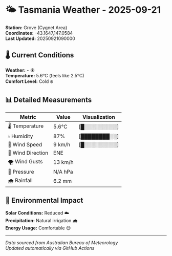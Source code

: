 # 🌤️ Tasmania Weather - 2025-09-21

**Station:** Grove (Cygnet Area)  
**Coordinates:** -43.1647,147.0584  
**Last Updated:** 20250921090000

## 🌡️ Current Conditions

**Weather:** - ☀️  
**Temperature:** 5.6°C (feels like 2.5°C)  
**Comfort Level:** Cold ❄️

## 📊 Detailed Measurements

| Metric | Value | Visualization |
|--------|-------|---------------|
| 🌡️ Temperature | 5.6°C | [█░░░░░░░░░] |
| 💧 Humidity | 87% | [████████░░] |
| 💨 Wind Speed | 9 km/h | [█░░░░░░░░░] |
| 🧭 Wind Direction | ENE | |
| 🌪️ Wind Gusts | 13 km/h | |
| 🔽 Pressure | N/A hPa | |
| 🌧️ Rainfall | 6.2 mm | |

## 🌱 Environmental Impact

**Solar Conditions:** Reduced ☁️  
**Precipitation:** Natural irrigation 🌧️  
**Energy Usage:** Comfortable 😌

---
*Data sourced from Australian Bureau of Meteorology*  
*Updated automatically via GitHub Actions*
